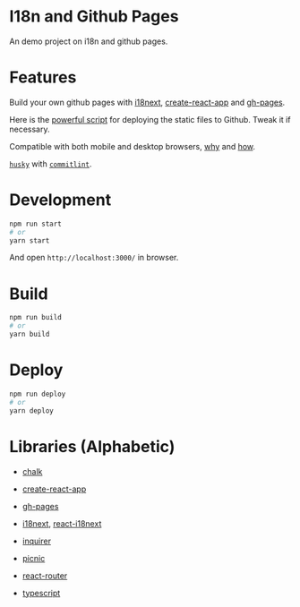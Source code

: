 # I18n and Github Pages

An demo project on i18n and github pages.

# Features

Build your own github pages with [i18next](https://www.i18next.com/), [create-react-app](https://github.com/facebook/create-react-app) and [gh-pages](https://github.com/tschaub/gh-pages).

Here is the [powerful script](scripts/deploy.js) for deploying the static files to Github. Tweak it if necessary.

Compatible with both mobile and desktop browsers, [why](src/utils/rem.js) and [how](src/utils/is-mobile.js).

[`husky`](https://github.com/typicode/husky) with [`commitlint`](https://github.com/conventional-changelog/commitlint).

# Development

```bash
npm run start
# or
yarn start
```

And open `http://localhost:3000/` in browser.

# Build

```bash
npm run build
# or
yarn build
```

# Deploy

```bash
npm run deploy
# or
yarn deploy
```

# Libraries (Alphabetic)

- [chalk](https://github.com/tschaub/gh-pages#optionsadd)

- [create-react-app](https://github.com/facebook/create-react-app)

- [gh-pages](https://github.com/tschaub/gh-pages)

- [i18next](https://www.i18next.com/), [react-i18next](https://react.i18next.com/)

- [inquirer](https://github.com/SBoudrias/Inquirer.js)

- [picnic](https://picnicss.com/)

- [react-router](https://github.com/ReactTraining/react-router)

- [typescript](https://www.typescriptlang.org/)
